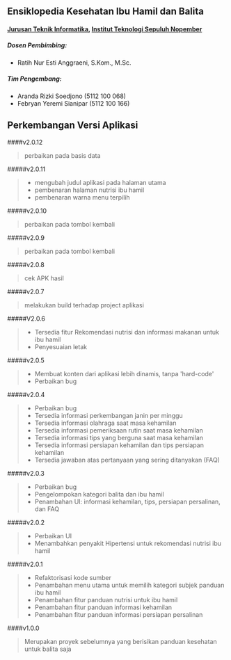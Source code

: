 ## Ensiklopedia Kesehatan Ibu Hamil dan Balita
#### [Jurusan Teknik Informatika], [Institut Teknologi Sepuluh Nopember]

##### Dosen Pembimbing:
- Ratih Nur Esti Anggraeni, S.Kom., M.Sc.

##### Tim Pengembang:
- Aranda Rizki Soedjono (5112 100 068)
- Febryan Yeremi Sianipar (5112 100 166)

## Perkembangan Versi Aplikasi
####v2.0.12
> perbaikan pada basis data

#####v2.0.11
> - mengubah judul aplikasi pada halaman utama
> - pembenaran halaman nutrisi ibu hamil
> - pembenaran warna menu terpilih

#####v2.0.10
> perbaikan pada tombol kembali

#####v2.0.9
> perbaikan pada tombol kembali

#####v2.0.8
> cek APK hasil

#####v2.0.7
> melakukan build terhadap project aplikasi

#####V2.0.6
> - Tersedia fitur Rekomendasi nutrisi dan informasi makanan untuk ibu hamil
> - Penyesuaian letak

#####v2.0.5
> - Membuat konten dari aplikasi lebih dinamis, tanpa 'hard-code'
> - Perbaikan bug

#####v2.0.4
> - Perbaikan bug
> - Tersedia informasi perkembangan janin per minggu
> - Tersedia informasi olahraga saat masa kehamilan
> - Tersedia informasi pemeriksaan rutin saat masa kehamilan
> - Tersedia informasi tips yang berguna saat masa kehamilan
> - Tersedia informasi persiapan kehamilan dan tips persiapan kehamilan
> - Tersedia jawaban atas pertanyaan yang sering ditanyakan (FAQ)

#####v2.0.3
> - Perbaikan bug
> - Pengelompokan kategori balita dan ibu hamil
> - Penambahan UI: informasi kehamilan, tips, persiapan persalinan, dan FAQ

#####v2.0.2
> - Perbaikan UI
> - Menambahkan penyakit Hipertensi untuk rekomendasi nutrisi ibu hamil

#####v2.0.1
> - Refaktorisasi kode sumber
> - Penambahan menu utama untuk memilih kategori subjek panduan ibu hamil
> - Penambahan fitur panduan nutrisi untuk ibu hamil
> - Penambahan fitur panduan informasi kehamilan
> - Penambahan fitur panduan informasi persiapan persalinan

####v1.0.0
> Merupakan proyek sebelumnya yang berisikan panduan kesehatan untuk balita saja

[Jurusan Teknik Informatika]: http://if.its.ac.id
[Institut Teknologi Sepuluh Nopember]: http://its.ac.id
